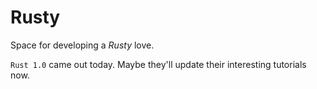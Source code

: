 # Rusty
Space for developing a *Rusty* love.

`Rust 1.0` came out today. Maybe they'll update their interesting tutorials now.
